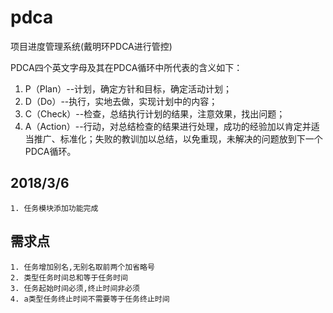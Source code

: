 # pdca
项目进度管理系统(戴明环PDCA进行管控)

PDCA四个英文字母及其在PDCA循环中所代表的含义如下：   
1.  P（Plan）--计划，确定方针和目标，确定活动计划； 
2.  D（Do）--执行，实地去做，实现计划中的内容； 
3.  C（Check）--检查，总结执行计划的结果，注意效果，找出问题； 
4.  A（Action）--行动，对总结检查的结果进行处理，成功的经验加以肯定并适当推广、标准化；失败的教训加以总结，以免重现，未解决的问题放到下一个PDCA循环。

## 2018/3/6
    1. 任务模块添加功能完成
    
## 需求点
    1. 任务增加别名,无别名取前两个加省略号
    2. 类型任务时间总和等于任务时间
    3. 任务起始时间必须,终止时间非必须
    4. a类型任务终止时间不需要等于任务终止时间

